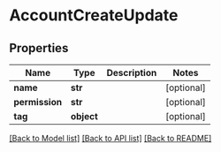 # AccountCreateUpdate

## Properties
Name | Type | Description | Notes
------------ | ------------- | ------------- | -------------
**name** | **str** |  | [optional] 
**permission** | **str** |  | [optional] 
**tag** | **object** |  | [optional] 

[[Back to Model list]](../README.md#documentation-for-models) [[Back to API list]](../README.md#documentation-for-api-endpoints) [[Back to README]](../README.md)


